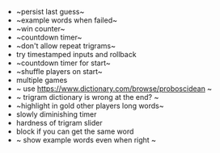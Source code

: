 - ~persist last guess~
- ~example words when failed~
- ~win counter~
- ~countdown timer~
- ~don't allow repeat trigrams~
- try timestamped inputs and rollback
- ~countdown timer for start~
- ~shuffle players on start~
- multiple games
- ~ use https://www.dictionary.com/browse/proboscidean ~
- ~ trigram dictionary is wrong at the end? ~
- ~highlight in gold other players long words~
- slowly diminishing timer
- hardness of trigram slider
- block if you can get the same word
- ~ show example words even when right ~
